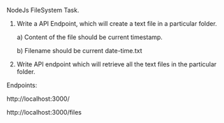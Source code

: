 NodeJs FileSystem Task.

1. Write a API Endpoint, which will create a text file in a particular folder.

   a) Content of the file should be current timestamp.

   b) Filename should be current date-time.txt

2. Write API endpoint which will retrieve all the text files in the particular folder.

Endpoints:

http://localhost:3000/

http://localhost:3000/files
